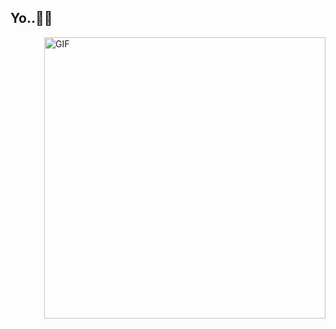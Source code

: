 <h2>
  <span>Yo..🤘🏼<span> 
  
</h2>
<img align="right" alt="GIF" src="https://media.tenor.com/wyi8Ow2YP6UAAAAd/maja-aaya.gif" width=450 />
